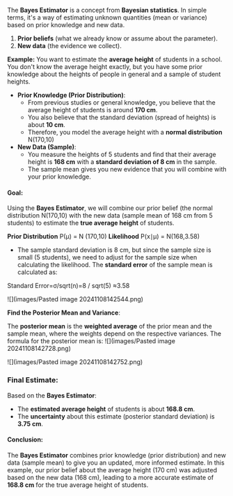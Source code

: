 The **Bayes Estimator** is a concept from **Bayesian statistics**. In simple terms, it's a way of estimating unknown quantities (mean or variance) based on prior knowledge and new data.
1. **Prior beliefs** (what we already know or assume about the parameter).
2. **New data** (the evidence we collect).

**Example:**
You want to estimate the **average height** of students in a school. You don't know the average height exactly, but you have some prior knowledge about the heights of people in general and a sample of student heights.

- **Prior Knowledge (Prior Distribution)**:
    - From previous studies or general knowledge, you believe that the average height of students is around **170 cm**.
    - You also believe that the standard deviation (spread of heights) is about **10 cm**.
    - Therefore, you model the average height with a **normal distribution** N(170,10)
- **New Data (Sample)**:
    - You measure the heights of 5 students and find that their average height is **168 cm** with a **standard deviation of 8 cm** in the sample.
    - The sample mean gives you new evidence that you will combine with your prior knowledge.

#### Goal:
Using the **Bayes Estimator**, we will combine our prior belief (the normal distribution N(170,10) with the new data (sample mean of 168 cm from 5 students) to estimate the **true average height** of students.

**Prior Distribution** P(μ) = N (170,10)
**Likelihood** P(x∣μ) = N(168,3.58)

- The sample standard deviation is 8 cm, but since the sample size is small (5 students), we need to adjust for the sample size when calculating the likelihood. The **standard error** of the sample mean is calculated as:

Standard Error=σ/sqrt(n)=8 / sqrt(5) ≈3.58 

![](images/Pasted image 20241108142544.png)

**Find the Posterior Mean and Variance**:

The **posterior mean** is the **weighted average** of the prior mean and the sample mean, where the weights depend on the respective variances. The formula for the posterior mean is:
![](images/Pasted image 20241108142728.png)

![](images/Pasted image 20241108142752.png)

### Final Estimate:

Based on the **Bayes Estimator**:

- The **estimated average height** of students is about **168.8 cm**.
- The **uncertainty** about this estimate (posterior standard deviation) is **3.75 cm**.

#### Conclusion:

The **Bayes Estimator** combines prior knowledge (prior distribution) and new data (sample mean) to give you an updated, more informed estimate. In this example, our prior belief about the average height (170 cm) was adjusted based on the new data (168 cm), leading to a more accurate estimate of **168.8 cm** for the true average height of students.